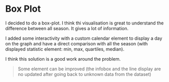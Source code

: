# Box Plot

I decided to do a box-plot.
I think thi visualisation is great to understand the difference between all season. It gives a lot of information.

I added some interactivity with a custom calendar element to display a day on the graph and have a direct comparison with all the season (with displayed statistic element: min, max, quartiles, median).

I think this solution is a good work around the problem.

> Some element can be improved (the infobox and the line display are no updated after going back to unknown data from the dataset)